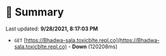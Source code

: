 # 📖 Summary
Last updated: **9/28/2021, 8:17:03 PM**

- `GET` [https://Bhadwa-sala.toxicblte.repl.co](https://Bhadwa-sala.toxicblte.repl.co) - **Down** (120208ms)
